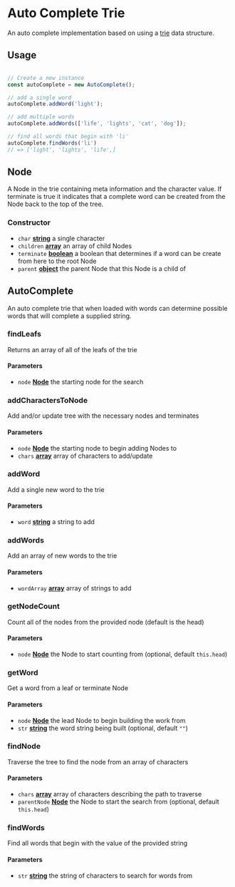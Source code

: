 # Auto Complete Trie
An auto complete implementation based on using a [trie](https://en.wikipedia.org/wiki/Trie) data structure.

## Usage
```javascript

// Create a new instance
const autoComplete = new AutoComplete();

// add a single word
autoComplete.addWord('light');

// add multiple words
autoComplete.addWords(['life', 'lights', 'cat', 'dog']);

// find all words that begin with 'li'
autoComplete.findWords('li')
// => ['light', 'lights', 'life',]
```

## Node

A Node in the trie containing meta information and the character value.  If terminate is true
it indicates that a complete word can be created from the Node back to the top of the tree.

### Constructor
-   `char` **[string][21]** a single character
-   `children` **[array][22]** an array of child Nodes
-   `terminate` **[boolean][23]** a boolean that determines if a word can be create from here to the root Node
-   `parent` **[object][20]** the parent Node that this Node is a child of

## AutoComplete

An auto complete trie that when loaded with words can determine possible words that will complete
a supplied string.

### findLeafs

Returns an array of all of the leafs of the trie

#### Parameters

-   `node` **[Node][24]** the starting node for the search

### addCharactersToNode

Add and/or update tree with the necessary nodes and terminates

#### Parameters

-   `node` **[Node][24]** the starting node to begin adding Nodes to
-   `chars` **[array][22]** array of characters to add/update

### addWord

Add a single new word to the trie

#### Parameters

-   `word` **[string][21]** a string to add

### addWords

Add an array of new words to the trie

#### Parameters

-   `wordArray` **[array][22]** array of strings to add

### getNodeCount

Count all of the nodes from the provided node (default is the head)

#### Parameters

-   `node` **[Node][24]** the Node to start counting from (optional, default `this.head`)

### getWord

Get a word from a leaf or terminate Node

#### Parameters

-   `node` **[Node][24]** the lead Node to begin building the work from
-   `str` **[string][21]** the word string being built (optional, default `""`)

### findNode

Traverse the tree to find the node from an array of characters

#### Parameters

-   `chars` **[array][22]** array of characters describing the path to traverse
-   `parentNode` **[Node][24]** the Node to start the search from (optional, default `this.head`)

### findWords

Find all words that begin with the value of the provided string

#### Parameters

-   `str` **[string][21]** the string of characters to search for words from

[1]: #node

[2]: #parameters

[3]: #autocomplete

[4]: #findleafs

[5]: #parameters-1

[6]: #addcharacterstonode

[7]: #parameters-2

[8]: #addword

[9]: #parameters-3

[10]: #addwords

[11]: #parameters-4

[12]: #getnodecount

[13]: #parameters-5

[14]: #getword

[15]: #parameters-6

[16]: #findnode

[17]: #parameters-7

[18]: #findwords

[19]: #parameters-8

[20]: https://developer.mozilla.org/docs/Web/JavaScript/Reference/Global_Objects/Object

[21]: https://developer.mozilla.org/docs/Web/JavaScript/Reference/Global_Objects/String

[22]: https://developer.mozilla.org/docs/Web/JavaScript/Reference/Global_Objects/Array

[23]: https://developer.mozilla.org/docs/Web/JavaScript/Reference/Global_Objects/Boolean

[24]: #node
